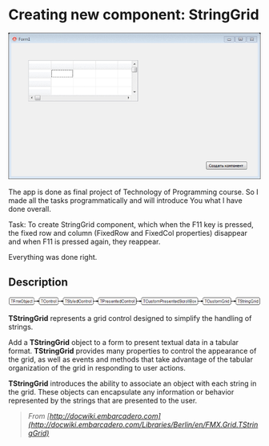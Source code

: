 # Creating new component: StringGrid

<img src="Screenshots/Animation.gif" />

The app is done as final project of Technology of Programming course. So I made all the tasks programmatically and will introduce You what I have done overall.

Task: To create StringGrid component, which when the F11 key is pressed, the fixed row and column (FixedRow and FixedCol properties) disappear and when F11 is pressed again, they reappear.

Everything was done right.

## Description

<img src="Screenshots/TStringGrid.png" />

**TStringGrid** represents a grid control designed to simplify the handling of strings. 

Add a **TStringGrid** object to a form to present textual data in a tabular format. **TStringGrid** provides many properties to control the appearance of the grid, as well as events and methods that take advantage of the tabular organization of the grid in responding to user actions. 

**TStringGrid** introduces the ability to associate an object with each string in the grid. These objects can encapsulate any information or behavior represented by the strings that are presented to the user.

> *From [http://docwiki.embarcadero.com](http://docwiki.embarcadero.com/Libraries/Berlin/en/FMX.Grid.TStringGrid)*
